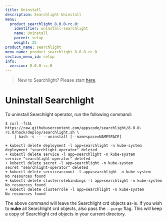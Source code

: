 ```yaml
---
title: Uninstall
description: Searchlight Uninstall
menu:
  product_searchlight_8.0.0-rc.0:
    identifier: uninstall-searchlight
    name: Uninstall
    parent: setup
    weight: 25
product_name: searchlight
menu_name: product_searchlight_8.0.0-rc.0
section_menu_id: setup
info:
  version: 8.0.0-rc.0
---
```


> New to Searchlight? Please start [here](/products/searchlight/8.0.0-rc.0/concepts/README).

# Uninstall Searchlight

To uninstall Searchlight operator, run the following command:

```console
$ curl -fsSL https://raw.githubusercontent.com/appscode/searchlight/8.0.0-rc.0/hack/deploy/searchlight.sh \
    | bash -s -- --uninstall [--namespace=NAMESPACE]

+ kubectl delete deployment -l app=searchlight -n kube-system
deployment "searchlight-operator" deleted
+ kubectl delete service -l app=searchlight -n kube-system
service "searchlight-operator" deleted
+ kubectl delete secret -l app=searchlight -n kube-system
secret "searchlight-operator" deleted
+ kubectl delete serviceaccount -l app=searchlight -n kube-system
No resources found
+ kubectl delete clusterrolebindings -l app=searchlight -n kube-system
No resources found
+ kubectl delete clusterrole -l app=searchlight -n kube-system
No resources found
```

The above command will leave the Searchlight crd objects as-is. If you wish to **nuke** all Searchlight crd objects, also pass the `--purge` flag. This will keep a copy of Searchlight crd objects in your current directory.
